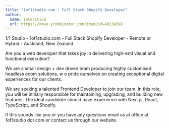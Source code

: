 ```yaml
---
title: "1of1studio.com : Full Stack Shopify Developer"
author:
  name: interstice
  url: https://news.ycombinator.com/item?id=40234388
---
```

1&#x2F;1 Studio - 1of1studio.com - Full Stack Shopify Developer - Remote or Hybrid - Auckland, New Zealand

Are you a web developer that takes joy in delivering high-end visual and functional execution?

We are a small design + dev driven team producing highly customised headless ecom solutions, w e pride ourselves on creating exceptional digital experiences for our clients.

We are seeking a talented Frontend Developer to join our team. In this role, you will be initially responsible for maintaining, upgrading, and building new features. The ideal candidate should have experience with Next.js, React, TypeScript, and Shopify.

If this sounds like you or you have any questions email us at office at 1of1studio dot com or contact us through our website.
